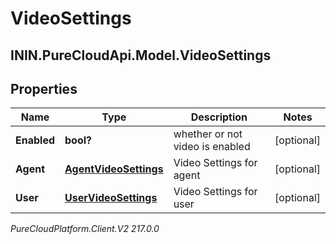 # VideoSettings

## ININ.PureCloudApi.Model.VideoSettings

## Properties

|Name | Type | Description | Notes|
|------------ | ------------- | ------------- | -------------|
| **Enabled** | **bool?** | whether or not video is enabled | [optional] |
| **Agent** | [**AgentVideoSettings**](AgentVideoSettings) | Video Settings for agent | [optional] |
| **User** | [**UserVideoSettings**](UserVideoSettings) | Video Settings for user | [optional] |



_PureCloudPlatform.Client.V2 217.0.0_
